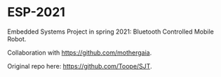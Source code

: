 # ESP-2021
Embedded Systems Project in spring 2021: Bluetooth Controlled Mobile Robot.

Collaboration with https://github.com/mothergaia.

Original repo here: https://github.com/Toope/SJT.
